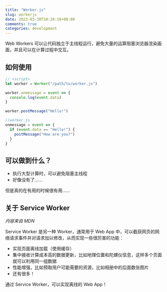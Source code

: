 ```yaml
---
title: "Worker.js"
slug: workerjs
date: 2023-03-30T10:28:18+08:00
comments: true
categories: development
---
```


Web Workers 可以让代码独立于主线程运行，避免大量的运算阻塞浏览器渲染画面，并且可以在计算过程中交互。  

## 如何使用

```js
// <script>
let worker = Worker("/path/to/worker.js")

worker.onmessage = event => {
  console.log(event.data)
}

worker.postMessage("Hello!")

//worker.js
onmessage = event => {
  if (event.data == "Hello!") {
    postMessage("How are you?")
  }
}
```

## 可以做到什么？

- 执行大型计算时，可以避免阻塞主线程  
- 好像没有了……  

但是真的在有用的时候很有用……  

## 关于 Service Worker

*内容来自 MDN*

Service Worker 是另一种 Worker，通常用于 Web App 中，可以截获网页的网络请求事件并对请求加以修改，从而实现一些很厉害的功能：

- 实现页面离线加载（使用缓存）
- 集中接收计算成本高的数据更新，比如地理位置和陀螺仪信息，这样多个页面就可以利用同一组数据
- 性能增强，比如预取用户可能需要的资源，比如相册中的后面数张图片
- 还有很多！

通过 Service Worker，可以实现离线的 Web App！